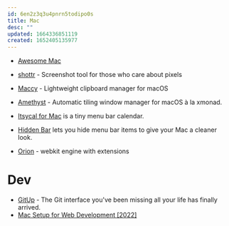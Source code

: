 ```yaml
---
id: 6en2z3q3u4pnrn5todipo0s
title: Mac
desc: ""
updated: 1664336851119
created: 1652405135977
---
```


- [Awesome Mac](https://github.com/jaywcjlove/awesome-mac)

- [shottr](https://shottr.cc/) - Screenshot tool for those who care about pixels
- [Maccy](https://github.com/p0deje/Maccy) - Lightweight clipboard manager for macOS
- [Amethyst](https://github.com/ianyh/Amethyst) - Automatic tiling window manager for macOS à la xmonad.
- [Itsycal for Mac](https://www.mowglii.com/itsycal/) is a tiny menu bar calendar.
- [Hidden Bar](https://github.com/dwarvesf/hidden) lets you hide menu bar items to give your Mac a cleaner look.
- [Orion](https://browser.kagi.com/) - webkit engine with extensions

# Dev

- [GitUp](https://github.com/git-up/GitUp) - The Git interface you've been missing all your life has finally arrived.
- [Mac Setup for Web Development [2022]](https://www.robinwieruch.de/mac-setup-web-development/)

